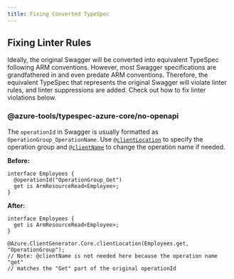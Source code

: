 ```yaml
---
title: Fixing Converted TypeSpec
---
```


## Fixing Linter Rules

Ideally, the original Swagger will be converted into equivalent TypeSpec following ARM conventions. However, most Swagger specifications are grandfathered in and even predate ARM conventions. Therefore, the equivalent TypeSpec that represents the original Swagger will violate linter rules, and linter suppressions are added. Check out how to fix linter violations below.

### @azure-tools/typespec-azure-core/no-openapi

The `operationId` in Swagger is usually formatted as `OperationGroup_OperationName`. Use [`@clientLocation`](https://azure.github.io/typespec-azure/docs/libraries/typespec-client-generator-core/reference/decorators/#@Azure.ClientGenerator.Core.clientLocation) to specify the operation group and [`@clientName`](https://azure.github.io/typespec-azure/docs/libraries/typespec-client-generator-core/reference/decorators/#@Azure.ClientGenerator.Core.clientName) to change the operation name if needed.

**Before:**
```typespec
interface Employees {
  @operationId("OperationGroup_Get")
  get is ArmResourceRead<Employee>;
}
```

**After:**
```typespec
interface Employees {
  get is ArmResourceRead<Employee>;
}

@Azure.ClientGenerator.Core.clientLocation(Employees.get, "OperationGroup");
// Note: @clientName is not needed here because the operation name "get" 
// matches the "Get" part of the original operationId
```
